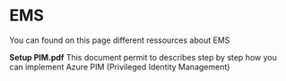 # EMS

You can found on this page different ressources about EMS

**Setup PIM.pdf**
This document permit to describes step by step how you can implement Azure PIM (Privileged Identity Management)

